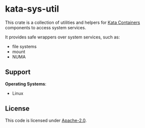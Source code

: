 # kata-sys-util

This crate is a collection of utilities and helpers for 
[Kata Containers](https://github.com/kata-containers/kata-containers/) components to access system services.

It provides safe wrappers over system services, such as:
- file systems
- mount
- NUMA

## Support

**Operating Systems**:
- Linux

## License

This code is licensed under [Apache-2.0](../../../LICENSE).
